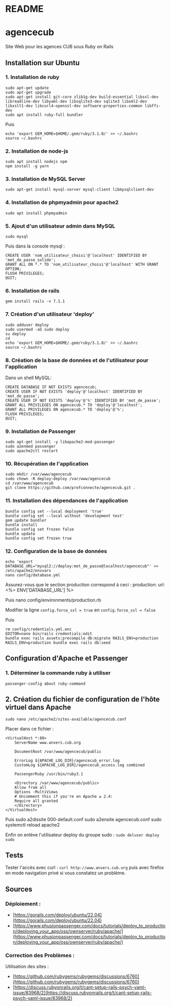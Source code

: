 # README

# agencecub
Site Web pour les agences CUB sous Ruby on Rails

## Installation sur Ubuntu

### 1. Installation de ruby
    sudo apt-get update
    sudo apt-get upgrade
    sudo apt-get install git-core zlib1g-dev build-essential libssl-dev libreadline-dev libyaml-dev libsqlite3-dev sqlite3 libxml2-dev libxslt1-dev libcurl4-openssl-dev software-properties-common libffi-dev
    sudo apt install ruby-full bundler

Puis

    echo 'export GEM_HOME=$HOME/.gem/ruby/3.1.0/' >> ~/.bashrc
    source ~/.bashrc

### 2. Installation de node-js
    sudo apt install nodejs npm
    npm install -g yarn

### 3. Installation de MySQL Server
    sudo apt-get install mysql-server mysql-client libmysqlclient-dev

### 4. Installation de phpmyadmin pour apache2
    sudo apt install phpmyadmin

### 5. Ajout d'un utilisateur admin dans MySQL
    sudo mysql

Puis dans la console mysql :

    CREATE USER 'nom_utilisateur_choisi'@'localhost' IDENTIFIED BY 'mot_de_passe_solide';
    GRANT ALL ON *.* TO 'nom_utilisateur_choisi'@'localhost' WITH GRANT OPTION;
    FLUSH PRIVILEGES;
    QUIT;

### 6. Installation de rails
    gem install rails -v 7.1.1

### 7. Création d'un utilisateur 'deploy'
    sudo adduser deploy
    sudo usermod -aG sudo deploy
    su deploy
    cd
    echo 'export GEM_HOME=$HOME/.gem/ruby/3.1.0/' >> ~/.bashrc
    source ~/.bashrc

### 8. Création de la base de données et de l'utilisateur pour l'application
Dans un shell MySQL:

    CREATE DATABASE IF NOT EXISTS agencecub;
    CREATE USER IF NOT EXISTS 'deploy'@'localhost' IDENTIFIED BY 'mot_de_passe';
    CREATE USER IF NOT EXISTS 'deploy'@'%' IDENTIFIED BY 'mot_de_passe';
    GRANT ALL PRIVILEGES ON agencecub.* TO 'deploy'@'localhost';
    GRANT ALL PRIVILEGES ON agencecub.* TO 'deploy'@'%';
    FLUSH PRIVILEGES;
    QUIT;

### 9. Installation de Passenger
    sudo apt-get install -y libapache2-mod-passenger
    sudo a2enmod passenger
    sudo apache2ctl restart

### 10. Récupération de l'application
    sudo mkdir /var/www/agencecub
    sudo chown -R deploy:deploy /var/www/agencecub
    cd /var/www/agencecub
    git clone https://github.com/profconnecte/agencecub.git .

### 11. Installation des dépendances de l'application
    bundle config set --local deployment 'true'
    bundle config set --local without 'development test'
    gem update bundler
    bundle install
    bundle config set frozen false
    bundle update
    bundle config set frozen true

### 12. Configuration de la base de données
    echo 'export DATABASE_URL="mysql2://deploy:mot_de_passe@localhost/agencecub"' >> /etc/apache2/envvars
    nano config/database.yml

Assurez-vous que le section production correspond à ceci :
    production:
      url: <%= ENV['DATABASE_URL'] %>

Puis
    nano config/environments/production.rb

Modifier la ligne `config.force_ssl = true` en `config.force_ssl = false`

Puis

    rm config/credentials.yml.enc
    EDITOR=nano bin/rails credentials:edit
    bundle exec rails assets:precompile db:migrate RAILS_ENV=production
    RAILS_ENV=production bundle exec rails db:seed

## Configuration d'Apache et Passenger
### 1. Déterminer la commande ruby à utiliser
    passenger-config about ruby-command

## 2. Création du fichier de configuration de l'hôte virtuel dans Apache
    sudo nano /etc/apache2/sites-available/agencecub.conf

Placer dans ce fichier :

    <VirtualHost *:80>
        ServerName www.anvers.cub.org

        DocumentRoot /var/www/agencecub/public

        ErrorLog ${APACHE_LOG_DIR}/agencecub_error.log
        CustomLog ${APACHE_LOG_DIR}/agencecub_access.log combined

        PassengerRuby /usr/bin/ruby3.1

        <Directory /var/www/agencecub/public>
        Allow from all
        Options -MultiViews
        # Uncomment this if you're on Apache ≥ 2.4:
        Require all granted
        </Directory>
    </VirtualHost>

Puis 
    sudo a2dissite 000-default.conf
    sudo a2ensite agencecub.conf
    sudo systemctl reload apache2

Enfin on enlève l'utilisateur deploy du groupe sudo : `sudo deluser deploy sudo`

## Tests
Tester l'accès avec curl : `curl http://www.anvers.cub.org` puis avec firefox en mode navigation privé si vous constatez un problème.

## Sources
### Déploiement :
- [https://gorails.com/deploy/ubuntu/22.04](https://gorails.com/deploy/ubuntu/22.04)
- [https://www.phusionpassenger.com/docs/tutorials/deploy_to_production/deploying_your_app/oss/ownserver/ruby/apache/](https://www.phusionpassenger.com/docs/tutorials/deploy_to_production/deploying_your_app/oss/ownserver/ruby/apache/)

### Correction des Problèmes :
Utilisation des sites :
- [https://github.com/rubygems/rubygems/discussions/6760](https://github.com/rubygems/rubygems/discussions/6760)
- [https://discuss.rubyonrails.org/t/cant-setup-rails-psych-yaml-issue/83968/2](https://discuss.rubyonrails.org/t/cant-setup-rails-psych-yaml-issue/83968/2)
